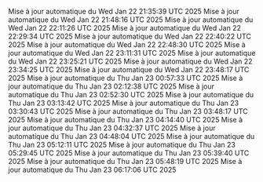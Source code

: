 Mise à jour automatique du Wed Jan 22 21:35:39 UTC 2025
Mise à jour automatique du Wed Jan 22 21:48:16 UTC 2025
Mise à jour automatique du Wed Jan 22 22:11:26 UTC 2025
Mise à jour automatique du Wed Jan 22 22:29:34 UTC 2025
Mise à jour automatique du Wed Jan 22 22:40:22 UTC 2025
Mise à jour automatique du Wed Jan 22 22:48:30 UTC 2025
Mise à jour automatique du Wed Jan 22 23:11:31 UTC 2025
Mise à jour automatique du Wed Jan 22 23:25:21 UTC 2025
Mise à jour automatique du Wed Jan 22 23:34:25 UTC 2025
Mise à jour automatique du Wed Jan 22 23:48:17 UTC 2025
Mise à jour automatique du Thu Jan 23 00:57:33 UTC 2025
Mise à jour automatique du Thu Jan 23 02:12:38 UTC 2025
Mise à jour automatique du Thu Jan 23 02:52:30 UTC 2025
Mise à jour automatique du Thu Jan 23 03:13:42 UTC 2025
Mise à jour automatique du Thu Jan 23 03:30:43 UTC 2025
Mise à jour automatique du Thu Jan 23 03:48:17 UTC 2025
Mise à jour automatique du Thu Jan 23 04:14:40 UTC 2025
Mise à jour automatique du Thu Jan 23 04:32:37 UTC 2025
Mise à jour automatique du Thu Jan 23 04:48:04 UTC 2025
Mise à jour automatique du Thu Jan 23 05:12:11 UTC 2025
Mise à jour automatique du Thu Jan 23 05:29:45 UTC 2025
Mise à jour automatique du Thu Jan 23 05:39:40 UTC 2025
Mise à jour automatique du Thu Jan 23 05:48:19 UTC 2025
Mise à jour automatique du Thu Jan 23 06:17:06 UTC 2025
